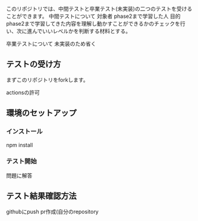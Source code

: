 このリポジトリでは、中間テストと卒業テスト(未実装)の二つのテストを受けることができます。
中間テストについて
対象者
  phase2まで学習した人
目的
  phase2まで学習してきた内容を理解し動かすことができるかのチェックを行い、次に進んでいいレベルかを判断する材料とする。

卒業テストについて
未実装のため省く

## テストの受け方

まずこのリポジトリをforkします。

actionsの許可

## 環境のセットアップ
### インストール
npm install

### テスト開始 
問題に解答

## テスト結果確認方法
githubにpush
pr作成(自分のrepository
